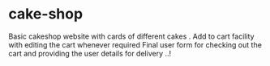# cake-shop
Basic cakeshop website with cards of different cakes .
Add to cart facility with editing the cart whenever required
Final user form for checking out the cart and providing the user details for delivery ..!
